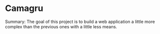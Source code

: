 # Camagru

Summary: The goal of this project is to build a web application a little more complex
than the previous ones with a little less means.
